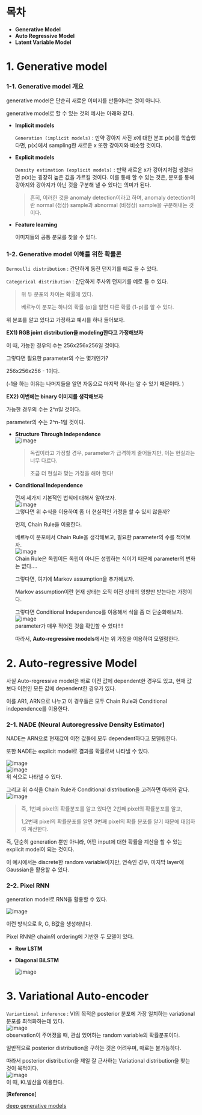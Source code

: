 # 목차

- **Generative Model**
- **Auto Regressive Model**
- **Latent Variable Model**



# 1. Generative model

### 1-1. Generative model 개요

generative model은 단순히 새로운 이미지를 만들어내는 것이 아니다. 

generative model로 할 수 있는 것의 예시는 아래와 같다. 

- **Implicit models**

  `Generation (implicit models)` : 만약 강아지 사진 x에 대한 분포 p(x)를 학습했다면, p(x)에서 sampling한 새로운 x 또한 강아지와 비슷할 것이다. 

- **Explicit models**

  `Density estimation (explicit models)` : 만약 새로운 x가 강아지처럼 생겼다면 p(x)는 굉장히 높은 값을 가르킬 것이다. 이를 통해 할 수 있는 것은, 분포를 통해 강아지와 강아지가 아닌 것을 구분해 낼 수 있다는 의미가 된다. 

  > 흔히, 이러한 것을 anomaly detection이라고 하며, anomaly detection이란 normal (정상) sample과 abnormal (비정상) sample을 구분해내는 것이다. 

- **Feature learning**

  이미지들의 공통 분모를 찾을 수 있다. 



### 1-2. Generative model 이해를 위한 확률론

`Bernoulli distribution` : 간단하게 동전 던지기를 예로 들 수 있다. 

`Categorical distribution` : 간단하게 주사위 던지기를 예로 들 수 있다. 

> 위 두 분포의 차이는 확률에 있다. 
>
> 베르누이 분포는 하나의 확률 (p)을 알면 다른 확률 (1-p)를 알 수 있다. 

위 분포를 알고 있다고 가정하고 예시를 하나 들어보자. 

**EX1) RGB joint distribution을 modeling한다고 가정해보자**

이 때, 가능한 경우의 수는 256x256x256일 것이다. 

그렇다면 필요한 parameter의 수는 몇개인가?

256x256x256 - 1이다. 

(-1을 하는 이유는 나머지들을 알면 자동으로 마지막 하나는 알 수 있기 때문이다. )

**EX2) 이번에는 binary 이미지를 생각해보자**

가능한 경우의 수는 2^n일 것이다. 

parameter의 수는 2^n-1일 것이다. 

- **Structure Through Independence**  
  ![image](https://user-images.githubusercontent.com/71866756/152985170-e81b62af-5c67-4571-b67d-d588b220becb.png)  

  > 독립이라고 가정할 경우, parameter가 급격하게 줄어들지만, 이는 현실과는 너무 다르다. 
  >
  > 조금 더 현실과 맞는 가정을 해야 한다!

- **Conditional Independence**

  먼저 세가지 기본적인 법칙에 대해서 알아보자.   
  ![image](https://user-images.githubusercontent.com/71866756/152985231-daafdae1-63d9-43e6-a1b5-80aea06fd3b8.png)  
  그렇다면 위 수식을 이용하여 좀 더 현실적인 가정을 할 수 있지 않을까?

  먼저, Chain Rule을 이용한다. 

  베르누이 분포에서 Chain Rule을 생각해보고, 필요한 parameter의 수를 적어보자.   
  ![image](https://user-images.githubusercontent.com/71866756/152985273-c6911844-1e6a-42d9-aac3-71b7bc36103a.png)  
  Chain Rule은 독립이든 독립이 아니든 성립하는 식이기 때문에 parameter의 변화는 없다....

  그렇다면, 여기에 Markov assumption을 추가해보자.

  Markov assumption이란 현재 상태는 오직 이전 상태의 영향만 받는다는 가정이다. 

  그렇다면 Conditional Independence를 이용해서 식을 좀 더 단순화해보자.   
  ![image](https://user-images.githubusercontent.com/71866756/152985301-ad348b9f-4aa5-4e51-94e9-67b97dd604aa.png)  
  parameter가 매우 적어진 것을 확인할 수 있다!!!!

  따라서, **Auto-regressive models**에서는 위 가정을 이용하여 모델링한다. 



# 2. Auto-regressive Model

사실 Auto-regressive model은 바로 이전 값에 dependent한 경우도 있고, 현재 값보다 이전인 모든 값에 dependent한 경우가 있다. 

이를 AR1, ARN으로 나누고 이 경우들은 모두 Chain Rule과 Conditional independence를 이용한다. 

### 2-1. NADE (Neural Autoregressive Density Estimator)

NADE는 ARN으로 현재값이 이전 값들에 모두 dependent하다고 모델링한다. 

또한 NADE는 explicit model로 결과를 확률로써 나타낼 수 있다.

![image](https://user-images.githubusercontent.com/71866756/152985352-877798d3-1794-40db-be72-d91125bdc684.png)  
![image](https://user-images.githubusercontent.com/71866756/152985370-c5eb91e9-4426-409b-84c6-0174705aa6ce.png)  
위 식으로 나타낼 수 있다. 

그리고 위 수식을 Chain Rule과 Conditional distribution을 고려하면 아래와 같다.  
![image](https://user-images.githubusercontent.com/71866756/152985403-89623863-fce1-4a98-b7a6-2fa75c68dce9.png)  

> 즉, 1번째 pixel의 확률분포를 알고 있다면 2번째 pixel의 확률분포를 알고,
>
>  1,2번째 pixel의 확률분포를 알면 3번째 pixel의 확률 분포를 알기 때문에 대입하여 계산한다.   

즉, 단순히 generation 뿐만 아니라, 어떤 input에 대한 확률을 계산을 할 수 있는 explicit model이 되는 것이다. 

이 예시에서는 discrete한 random variable이지만, 연속인 경우, 마지막 layer에 Gaussian을 활용할 수 있다. 



### 2-2. Pixel RNN

generation model로 RNN을 활용할 수 있다. 

![image](https://user-images.githubusercontent.com/71866756/152985465-ed428f50-dba4-4658-b33e-6b1fe5f6dfe0.png)

이런 방식으로 R, G, B값을 생성해낸다. 

Pixel RNN은 chain의 ordering에 기반한 두 모델이 있다. 

- **Row LSTM**

- **Diagonal BiLSTM**

  ![image](https://user-images.githubusercontent.com/71866756/152985479-5a58f6c6-255f-49f4-b81a-519b10150d79.png)



# 3. Variational Auto-encoder

`Variantional inference` : VI의 목적은 posterior 분포에 가장 일치하는 variational 분포를 최적화하는데 있다.   
![image](https://user-images.githubusercontent.com/71866756/152985493-21c11c2d-515e-4471-bba4-fbfad0bfb946.png)  
observation이 주어졌을 때, 관심 있어하는 random variable의 확률분포이다. 

일반적으로 posterior distribution을 구하는 것은 어려우며, 때로는 불가능하다. 

따라서 posterior distribution을 제일 잘 근사하는 Variational distribution을 찾는 것이 목적이다.   
![image](https://user-images.githubusercontent.com/71866756/152985521-de7479bb-5b25-4e5f-9aa9-1e7e56fc357b.png)  
이 때, KL발산을 이용한다. 

[**Reference**]

[deep generative models](https://deepgenerativemodels.github.io/)

